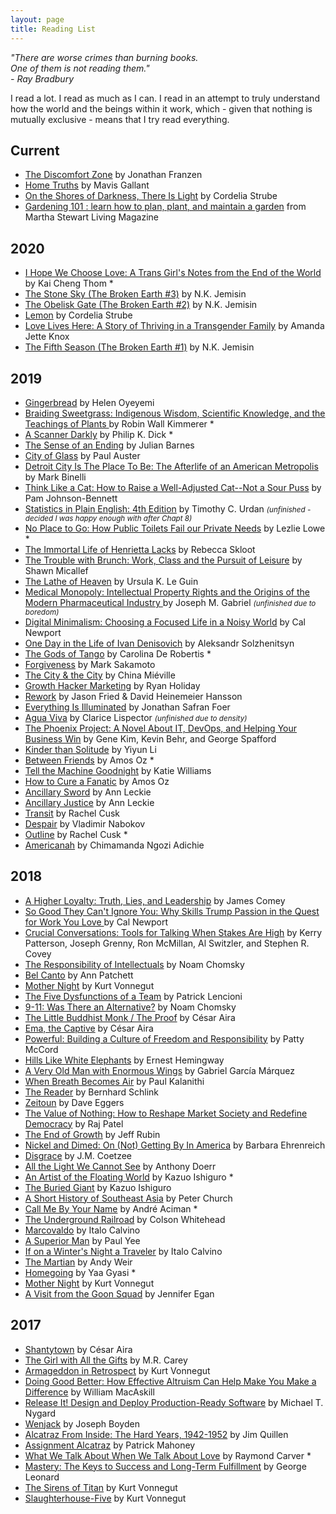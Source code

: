 ```yaml
---
layout: page
title: Reading List
---
```


<i>"There are worse crimes than burning books.
<br/>One of them is not reading them."
<br/>- Ray Bradbury</i>

I read a lot. I read as much as I can. I read in an attempt to truly understand how the world and the beings within it work, which - given that nothing is mutually exclusive - means that I try read everything.

## Current
- [The Discomfort Zone](https://en.wikipedia.org/wiki/The_Discomfort_Zone) by Jonathan Franzen
- [Home Truths](https://www.goodreads.com/book/show/1296258.Home_Truths) by Mavis Gallant
- [On the Shores of Darkness, There Is Light](https://www.goodreads.com/book/show/26113653-on-the-shores-of-darkness-there-is-light) by Cordelia Strube
- [Gardening 101 : learn how to plan, plant, and maintain a garden](https://www.amazon.com/Gardening-101-Learn-Maintain-Garden/dp/0609805479/ref=cm_cr_arp_d_product_top?ie=UTF8) from Martha Stewart Living Magazine

## 2020
- [I Hope We Choose Love: A Trans Girl's Notes from the End of the World ](https://www.goodreads.com/book/show/44000539-i-hope-we-choose-love) by Kai Cheng Thom *
- [The Stone Sky (The Broken Earth #3)](https://www.goodreads.com/book/show/31817749-the-stone-sky) by N.K. Jemisin
- [The Obelisk Gate (The Broken Earth #2)](https://www.goodreads.com/book/show/26228034-the-obelisk-gate) by N.K. Jemisin
- [Lemon](https://www.goodreads.com/book/show/6539583-lemon) by Cordelia Strube
- [Love Lives Here: A Story of Thriving in a Transgender Family](https://www.goodreads.com/book/show/43232391-love-lives-here) by Amanda Jette Knox
- [The Fifth Season (The Broken Earth #1)](https://www.goodreads.com/book/show/19161852-the-fifth-season) by N.K. Jemisin

## 2019
- [Gingerbread](https://www.goodreads.com/book/show/40634915-gingerbread) by Helen Oyeyemi
- [Braiding Sweetgrass: Indigenous Wisdom, Scientific Knowledge, and the Teachings of Plants ](https://www.goodreads.com/book/show/17465709-braiding-sweetgrass) by Robin Wall Kimmerer *
- [A Scanner Darkly](https://en.wikipedia.org/wiki/A_Scanner_Darkly) by Philip K. Dick *
- [The Sense of an Ending](https://en.wikipedia.org/wiki/The_Sense_of_an_Ending) by Julian Barnes
- [City of Glass](https://www.goodreads.com/book/show/432.City_of_Glass) by Paul Auster
- [Detroit City Is The Place To Be: The Afterlife of an American Metropolis](https://en.wikipedia.org/wiki/Detroit_City_Is_the_Place_to_Be) by Mark Binelli
- [Think Like a Cat: How to Raise a Well-Adjusted Cat--Not a Sour Puss](https://www.catbehaviorassociates.com/think-like-a-cat/) by Pam Johnson-Bennett
- [Statistics in Plain English: 4th Edition](https://www.routledge.com/Statistics-in-Plain-English-4th-Edition/Urdan/p/book/9781138838345) by Timothy C. Urdan <small>_(unfinished - decided I was happy enough with after Chapt 8)_</small>
- [No Place to Go: How Public Toilets Fail our Private Needs](https://chbooks.com/Books/N/No-Place-To-Go) by Lezlie Lowe *
- [The Immortal Life of Henrietta Lacks](https://www.goodreads.com/book/show/6493208-the-immortal-life-of-henrietta-lacks) by Rebecca Skloot
- [The Trouble with Brunch: Work, Class and the Pursuit of Leisure](https://www.goodreads.com/book/show/17675213-the-trouble-with-brunch) by Shawn Micallef
- [The Lathe of Heaven](https://en.wikipedia.org/wiki/The_Lathe_of_Heaven) by Ursula K. Le Guin
- [Medical Monopoly: Intellectual Property Rights and the Origins of the Modern Pharmaceutical Industry ](https://www.ncbi.nlm.nih.gov/pmc/articles/PMC4613392/) by Joseph M. Gabriel <small>_(unfinished due to boredom)_</small>
- [Digital Minimalism: Choosing a Focused Life in a Noisy World](https://www.goodreads.com/book/show/40672036-digital-minimalism) by Cal Newport
- [One Day in the Life of Ivan Denisovich](https://en.wikipedia.org/wiki/One_Day_in_the_Life_of_Ivan_Denisovich) by Aleksandr Solzhenitsyn
- [The Gods of Tango](https://www.goodreads.com/book/show/23344356-the-gods-of-tango) by Carolina De Robertis *
- [Forgiveness](https://www.goodreads.com/book/show/20726950-forgiveness) by Mark Sakamoto
- [The City & the City](https://www.goodreads.com/book/show/4703581-the-city-the-city) by China Miéville
- [Growth Hacker Marketing](https://www.goodreads.com/book/show/18454317-growth-hacker-marketing) by Ryan Holiday
- [Rework](https://www.goodreads.com/book/show/6732019-rework) by Jason Fried & David Heinemeier Hansson
- [Everything Is Illuminated](https://www.goodreads.com/book/show/256566.Everything_Is_Illuminated) by Jonathan Safran Foer
- [Agua Viva](https://www.goodreads.com/book/show/19185192-gua-viva) by Clarice Lispector <small>_(unfinished due to density)_</small>
- [The Phoenix Project: A Novel About IT, DevOps, and Helping Your Business Win](https://www.goodreads.com/book/show/17255186-the-phoenix-project) by Gene Kim, Kevin Behr, and George Spafford
- [Kinder than Solitude](https://www.goodreads.com/book/show/18077906-kinder-than-solitude) by Yiyun Li
- [Between Friends](https://www.goodreads.com/book/show/17302874-between-friends) by Amos Oz *
- [Tell the Machine Goodnight](https://www.goodreads.com/book/show/36435424-tell-the-machine-goodnight) by Katie Williams
- [How to Cure a Fanatic](https://www.goodreads.com/book/show/65260.How_to_Cure_a_Fanatic) by Amos Oz
- [Ancillary Sword](https://www.goodreads.com/book/show/20706284-ancillary-sword) by Ann Leckie
- [Ancillary Justice](https://www.goodreads.com/book/show/17333324-ancillary-justice) by Ann Leckie
- [Transit](https://www.goodreads.com/book/show/29939363-transit) by Rachel Cusk
- [Despair](https://www.goodreads.com/book/show/418209.Despair) by Vladimir Nabokov
- [Outline](https://www.goodreads.com/book/show/21400742-outline) by Rachel Cusk *
- [Americanah](https://www.goodreads.com/book/show/15796700-americanah) by Chimamanda Ngozi Adichie


## 2018
- [A Higher Loyalty: Truth, Lies, and Leadership](https://www.goodreads.com/book/show/35108805-a-higher-loyalty) by James Comey
- [So Good They Can't Ignore You: Why Skills Trump Passion in the Quest for Work You Love ](https://www.goodreads.com/book/show/13525945-so-good-they-can-t-ignore-you) by Cal Newport
- [Crucial Conversations: Tools for Talking When Stakes Are High](https://www.goodreads.com/book/show/15014.Crucial_Conversations) by  Kerry Patterson,
Joseph Grenny, Ron McMillan, Al Switzler, and Stephen R. Covey
- [The Responsibility of Intellectuals](https://chomsky.info/19670223/) by Noam Chomsky
- [Bel Canto](https://www.goodreads.com/book/show/5826.Bel_Canto) by Ann Patchett
- [Mother Night](https://www.goodreads.com/book/show/9592.Mother_Night) by Kurt Vonnegut
- [The Five Dysfunctions of a Team](https://www.goodreads.com/book/show/21343.The_Five_Dysfunctions_of_a_Team) by Patrick Lencioni
- [9-11: Was There an Alternative?](https://www.goodreads.com/book/show/38338.9_11) by Noam Chomsky
- [The Little Buddhist Monk / The Proof](https://www.goodreads.com/book/show/32491842-the-little-buddhist-monk-the-proof) by  César Aira
- [Ema, the Captive](https://www.goodreads.com/book/show/29082562-ema-the-captive) by César Aira
- [Powerful: Building a Culture of Freedom and Responsibility](https://www.goodreads.com/book/show/36417234-powerfu) by Patty McCord
- [Hills Like White Elephants](https://www.goodreads.com/book/show/13239950-hills-like-white-elephants) by Ernest Hemingway
- [A Very Old Man with Enormous Wings](http://www.jonescollegeprep.org/ourpages/auto/2014/1/29/42934518/A_Very_Old_Man_with_Enormous_Wings_pdf.pdf) by Gabriel García Márquez
- [When Breath Becomes Air](https://www.goodreads.com/book/show/25899336-when-breath-becomes-air) by Paul Kalanithi
- [The Reader](https://www.goodreads.com/book/show/101299.The_Reader) by Bernhard Schlink
- [Zeitoun](https://www.goodreads.com/book/show/6512154-zeitoun) by Dave Eggers
- [The Value of Nothing: How to Reshape Market Society and Redefine Democracy](https://www.goodreads.com/book/show/6902380-the-value-of-nothing) by Raj Patel
- [The End of Growth](https://www.goodreads.com/book/show/13151169-the-end-of-growth) by Jeff Rubin
- [Nickel and Dimed: On (Not) Getting By In America](https://www.goodreads.com/book/show/1869.Nickel_and_Dimed) by Barbara Ehrenreich
- [Disgrace](https://www.goodreads.com/book/show/6192.Disgrace) by J.M. Coetzee
- [All the Light We Cannot See](https://www.goodreads.com/book/show/18143977-all-the-light-we-cannot-see) by Anthony Doerr
- [An Artist of the Floating World](https://www.goodreads.com/book/show/28922.An_Artist_of_the_Floating_World) by Kazuo Ishiguro *
- [The Buried Giant](https://www.goodreads.com/book/show/22522805-the-buried-giant) by Kazuo Ishiguro
- [A Short History of Southeast Asia](https://www.goodreads.com/book/show/1653813.A_Short_History_of_South_East_Asia) by Peter Church
- [Call Me By Your Name](https://www.goodreads.com/book/show/36336078-call-me-by-your-name) by  André Aciman *
- [The Underground Railroad](https://www.goodreads.com/book/show/30555488-the-underground-railroad) by Colson Whitehead
- [Marcovaldo](https://www.goodreads.com/book/show/18929.Marcovaldo) by Italo Calvino
- [A Superior Man](https://www.goodreads.com/book/show/25330028-a-superior-man) by Paul Yee
- [If on a Winter's Night a Traveler](https://www.goodreads.com/book/show/374233.If_on_a_Winter_s_Night_a_Traveler) by Italo Calvino
- [The Martian](https://www.goodreads.com/book/show/18007564-the-martian) by Andy Weir
- [Homegoing](https://www.goodreads.com/book/show/27071490-homegoing) by Yaa Gyasi *
- [Mother Night](https://www.goodreads.com/book/show/9592.Mother_Night?) by Kurt Vonnegut
- [A Visit from the Goon Squad](https://www.goodreads.com/book/show/7331435-a-visit-from-the-goon-squad) by Jennifer Egan


## 2017
- [Shantytown](https://www.goodreads.com/book/show/17574842-shantytown) by César Aira
- [The
 Girl with All the Gifts](https://www.goodreads.com/book/show/17235026-the-girl-with-all-the-gifts) by M.R. Carey
- [Armageddon in Retrospect](https://www.goodreads.com/book/show/2024223.Armageddon_in_Retrospect) by Kurt Vonnegut
- [Doing Good Better: How Effective Altruism Can Help Make You Make a Difference](https://www.goodreads.com/book/show/23398748-doing-good-better) by William MacAskill
- [Release It! Design and Deploy Production-Ready Software](https://www.goodreads.com/book/show/1069827.Release_It_) by Michael T. Nygard
- [Wenjack](https://www.goodreads.com/book/show/30079906-wenjack) by Joseph Boyden
- [Alcatraz From Inside: The Hard Years, 1942-1952](https://www.goodreads.com/book/show/516809.Alcatraz_from_Inside) by Jim Quillen
- [Assignment Alcatraz](https://www.goodreads.com/book/show/23524221-assignment-alcatraz) by Patrick Mahoney
- [What We Talk About When We Talk About Love](https://www.goodreads.com/book/show/11438.What_We_Talk_About_When_We_Talk_About_Love) by Raymond Carver *
- [Mastery: The Keys to Success and Long-Term Fulfillment](https://www.goodreads.com/book/show/81940.Mastery) by George Leonard
- [The Sirens of Titan](https://www.goodreads.com/book/show/4982.The_Sirens_of_Titan) by Kurt Vonnegut
- [Slaughterhouse-Five](https://www.goodreads.com/book/show/4981.Slaughterhouse_Five) by Kurt Vonnegut
